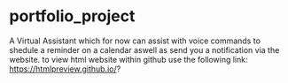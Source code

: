 # portfolio_project
A Virtual Assistant which for now can assist with voice commands to shedule a reminder on a calendar aswell as send you a notification via the website.
to view html website within github use the following link:
https://htmlpreview.github.io/?

